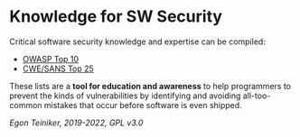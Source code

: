 # Knowledge for SW Security

Critical software security knowledge and expertise can be compiled:
* [OWASP Top 10](OWASP-Top10.md)
* [CWE/SANS Top 25](CWE-TOP25.md)

These lists are a **tool for education and awareness** to help programmers to prevent 
the kinds of vulnerabilities by identifying and avoiding all-too-common mistakes 
that occur before software is even shipped. 

*Egon Teiniker, 2019-2022, GPL v3.0*	